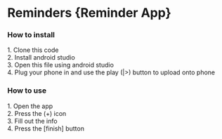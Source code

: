 # Reminders {Reminder App}
<h3>How to install</h3>
1. Clone this code <br>
2. Install android studio <br>
3. Open this file using android studio <br>
4. Plug your phone in and use the play (|>) button to upload onto phone <br>

<h3> How to use </h3>
1. Open the app <br>
2. Press the (+) icon <br>
3. Fill out the info <br>
4. Press the [finish] button <br>
